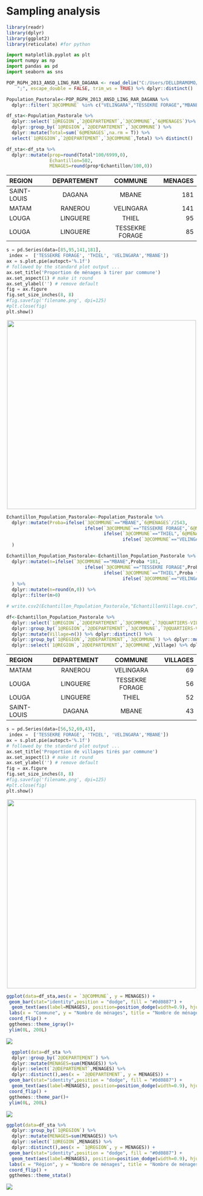 Sampling analysis
=================

``` r
library(readr)
library(dplyr)
library(ggplot2)
library(reticulate) #for python
```

``` python
import matplotlib.pyplot as plt
import numpy as np
import pandas as pd 
import seaborn as sns
```

``` r
POP_RGPH_2013_ANSD_LING_RAR_DAGANA <- read_delim("C:/Users/DELLDRAMOMO/Desktop/ISRA-RNU/Project datasets/data/RGPH 2013 ANSD/POP(RGPH 2013 ANSD)_LING_RAR_DAGANA.csv", 
    ";", escape_double = FALSE, trim_ws = TRUE) %>% dplyr::distinct()
```

``` r
Population_Pastorale<-POP_RGPH_2013_ANSD_LING_RAR_DAGANA %>% 
  dplyr::filter(`3@COMMUNE` %in% c("VELINGARA","TESSEKRE FORAGE","MBANE","THIEL"))
```

``` r
df_sta<-Population_Pastorale %>% 
  dplyr::select(`1@REGION`,`2@DEPARTEMENT`,`3@COMMUNE`,`6@MENAGES`)%>% 
  dplyr::group_by(`1@REGION`,`2@DEPARTEMENT`,`3@COMMUNE`) %>% 
  dplyr::mutate(Total=sum(`6@MENAGES`,na.rm = T)) %>% 
  select(`1@REGION`,`2@DEPARTEMENT`,`3@COMMUNE`,Total) %>% distinct()

df_sta<-df_sta %>% 
  dplyr::mutate(prop=round(Total*100/6999,0),
                Echantillon=502,
                MENAGES=round(prop*Echantillon/100,0))
```

| REGION      | DEPARTEMENT |     COMMUNE     | MENAGES |
|:------------|:-----------:|:---------------:|--------:|
| SAINT-LOUIS |   DAGANA    |      MBANE      |     181 |
| MATAM       |   RANEROU   |    VELINGARA    |     141 |
| LOUGA       |  LINGUERE   |      THIEL      |      95 |
| LOUGA       |  LINGUERE   | TESSEKRE FORAGE |      85 |

``` python
s = pd.Series(data=[85,95,141,181], 
 index =  ['TESSEKRE FORAGE', 'THIEL', 'VELINGARA','MBANE']) 
ax = s.plot.pie(autopct='%.1f') 
# followed by the standard plot output ... 
ax.set_title('Proportion de ménages à tirer par commune') 
ax.set_aspect(1) # make it round 
ax.set_ylabel('') # remove default 
fig = ax.figure 
fig.set_size_inches(8, 8) 
#fig.savefig('filename.png', dpi=125) 
#plt.close(fig)
plt.show()
```

<p align="center">
  <img src="sampling_files/figure-markdown_github/echantillon-1.png" width="500" />
</p>


``` r
Echantillon_Population_Pastorale<-Population_Pastorale %>% 
  dplyr::mutate(Proba=ifelse(`3@COMMUNE`=="MBANE",`6@MENAGES`/2543,
                             ifelse(`3@COMMUNE`=="TESSEKRE FORAGE",`6@MENAGES`/1177,
                                    ifelse(`3@COMMUNE`=="THIEL",`6@MENAGES`/1315,
                                           ifelse(`3@COMMUNE`=="VELINGARA",`6@MENAGES`/1964,`6@MENAGES`))))
  )
```

``` r
Echantillon_Population_Pastorale<-Echantillon_Population_Pastorale %>% 
  dplyr::mutate(n=ifelse(`3@COMMUNE`=="MBANE",Proba *181,
                             ifelse(`3@COMMUNE`=="TESSEKRE FORAGE",Proba *85,
                                    ifelse(`3@COMMUNE`=="THIEL",Proba *95,
                                           ifelse(`3@COMMUNE`=="VELINGARA",Proba *141,`6@MENAGES`))))
  ) %>% 
  dplyr::mutate(n=round(n,0)) %>% 
  dplyr::filter(n>0)

# write.csv2(Echantillon_Population_Pastorale,"EchantillonVillage.csv",row.names = F)
```

``` r
df<-Echantillon_Population_Pastorale %>% 
  dplyr::select(`1@REGION`,`2@DEPARTEMENT`,`3@COMMUNE`,`7@QUARTIERS-VILLAGES`)%>% 
  dplyr::group_by(`1@REGION`,`2@DEPARTEMENT`,`3@COMMUNE`,`7@QUARTIERS-VILLAGES`) %>% 
  dplyr::mutate(Village=n()) %>% dplyr::distinct() %>% 
  dplyr::group_by(`1@REGION`,`2@DEPARTEMENT`,`3@COMMUNE`) %>% dplyr::mutate(Village=sum(Village,na.rm = T))  %>% 
  dplyr::select(`1@REGION`,`2@DEPARTEMENT`,`3@COMMUNE`,Village) %>% dplyr::distinct()
```

| REGION      | DEPARTEMENT |     COMMUNE     | VILLAGES |
|:------------|:-----------:|:---------------:|---------:|
| MATAM       |   RANEROU   |    VELINGARA    |       69 |
| LOUGA       |  LINGUERE   | TESSEKRE FORAGE |       56 |
| LOUGA       |  LINGUERE   |      THIEL      |       52 |
| SAINT-LOUIS |   DAGANA    |      MBANE      |       43 |

``` python
s = pd.Series(data=[56,52,69,43], 
 index =  ['TESSEKRE FORAGE', 'THIEL', 'VELINGARA','MBANE']) 
ax = s.plot.pie(autopct='%.1f') 
# followed by the standard plot output ... 
ax.set_title('Proportion de villages tirés par commune') 
ax.set_aspect(1) # make it round 
ax.set_ylabel('') # remove default 
fig = ax.figure 
fig.set_size_inches(8, 8) 
#fig.savefig('filename.png', dpi=125) 
#plt.close(fig)
plt.show()
```

<p align="center">
  <img src="sampling_files/figure-markdown_github/village-1.png" width="500" />
</p>


``` r
ggplot(data=df_sta,aes(x = `3@COMMUNE`, y = MENAGES)) +
 geom_bar(stat="identity",position = "dodge", fill = "#0d0887") +
  geom_text(aes(label=MENAGES), position=position_dodge(width=0.9), hjust=-0.25)+
 labs(x = "Commune", y = "Nombre de ménages", title = "Nombre de ménages à tirer par commune") +
 coord_flip() +
 ggthemes::theme_igray()+
 ylim(0L, 200L)
```

![](sampling_files/figure-markdown_github/commune-1.png)

``` r
  ggplot(data=df_sta %>% 
  dplyr::group_by(`2@DEPARTEMENT`) %>% 
  dplyr::mutate(MENAGES=sum(MENAGES)) %>% 
  dplyr::select(`2@DEPARTEMENT`,MENAGES) %>% 
  dplyr::distinct(),aes(x = `2@DEPARTEMENT`, y = MENAGES)) +
 geom_bar(stat="identity",position = "dodge", fill = "#0d0887") +
  geom_text(aes(label=MENAGES), position=position_dodge(width=0.9), hjust=-0.25)+labs(x = "Département", y = "Nombre de ménages", title = "Nombre de ménages à tirer par département") +
 coord_flip() +
 ggthemes::theme_par()+
 ylim(0L, 200L)
```

![](sampling_files/figure-markdown_github/departement-1.png)

``` r
ggplot(data=df_sta %>% 
  dplyr::group_by(`1@REGION`) %>% 
  dplyr::mutate(MENAGES=sum(MENAGES)) %>% 
  dplyr::select(`1@REGION`,MENAGES) %>% 
  dplyr::distinct(),aes(x = `1@REGION`, y = MENAGES)) +
 geom_bar(stat="identity",position = "dodge", fill = "#0d0887") +
  geom_text(aes(label=MENAGES), position=position_dodge(width=0.9), hjust=-0.25) +
 labs(x = "Région", y = "Nombre de ménages", title = "Nombre de ménages à tirer par région") +
 coord_flip() +
 ggthemes::theme_stata()
```

![](sampling_files/figure-markdown_github/region-1.png)
